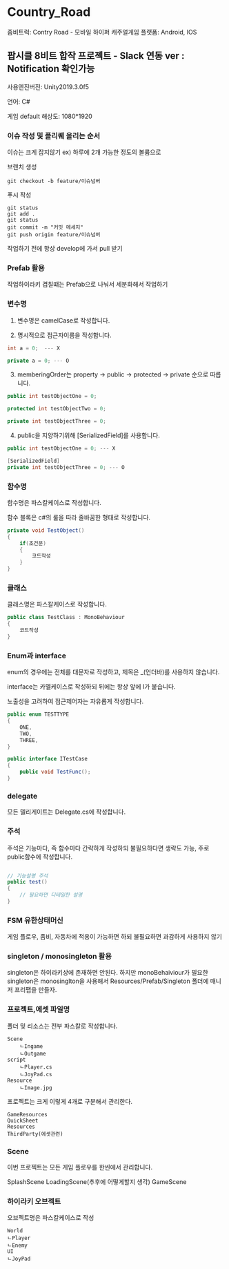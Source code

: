 # Country_Road
좀비트럭: Contry Road - 모바일 하이퍼 캐주얼게임
플랫폼: Android, IOS
## 팝시클 8비트 합작 프로젝트 - Slack 연동 ver : Notification 확인가능

사용엔진버전: Unity2019.3.0f5

언어: C#

게임 default 해상도: 1080*1920


### 이슈 작성 및 플리퀘 올리는 순서

이슈는 크게 잡지않기 ex) 하루에 2개 가능한 정도의 볼륨으로

브랜치 생성
```
git checkout -b feature/이슈넘버
```

푸시 작성
```
git status
git add .
git status
git commit -m "커밋 메세지"
git push origin feature/이슈넘버
```

작업하기 전에 항상 develop에 가서 pull 받기


### Prefab 활용
작업하이라키 겹칠떄는 Prefab으로 나눠서 세분화해서 작업하기


### 변수명
1. 변수명은 camelCase로 작성합니다.

2. 명시적으로 접근자이름을 작성합니다.
```C#
int a = 0;  --- X

private a = 0; --- O
```

3. memberingOrder는 property -> public -> protected -> private 순으로 따릅니다.
```C#
public int testObjectOne = 0;

protected int testObjectTwo = 0;

private int testObjectThree = 0;
```

4. public을 지양하기위해 [SerializedField]를 사용합니다.
```C#
public int testObjectOne = 0; --- X

[SerializedField]
private int testObjectThree = 0; --- O
```


### 함수명

함수명은 파스칼케이스로 작성합니다.

함수 블록은 c#의 룰을 따라 줄바꿈한 형태로 작성합니다.
```C#
private void TestObject()
{
    if(조건문)
    {
        코드작성
    }
}
```


### 클래스

클래스명은 파스칼케이스로 작성합니다.
```C#
public class TestClass : MonoBehaviour
{
    코드작성
}
```


### Enum과 interface

enum의 경우에는 전체를 대문자로 작성하고, 제목은 _(언더바)를 사용하지 않습니다.

interface는 카멜케이스로 작성하되 뒤에는 항상 앞에 I가 붙습니다.

노출성을 고려하여 접근제어자는 자유롭게 작성합니다.

```C#
public enum TESTTYPE
{
    ONE,
    TWO,
    THREE,
}

public interface ITestCase
{
    public void TestFunc();
}
```


### delegate

모든 델리게이트는 Delegate.cs에 작성합니다.


### 주석

주석은 기능마다, 즉 함수마다 간략하게 작성하되 불필요하다면 생략도 가능, 주로 public함수에 작성합니다.
```C#

// 기능설명 주석
public test()
{
    // 필요하면 디테일한 설명
}
```


### FSM 유한상태머신

게임 플로우, 좀비, 자동차에 적용이 가능하면 하되 불필요하면 과감하게 사용하지 않기


### singleton / monosingleton 활용

singleton은 하이라키상에 존재하면 안된다.
하지만 monoBehaiviour가 필요한 singleton은 monosinglton을 사용해서
Resources/Prefab/Singleton 폴더에 매니저 프리팹을 만들자.


### 프로젝트,에셋 파일명

폴더 및 리소스는 전부 파스칼로 작성합니다.

```
Scene
    ㄴIngame
    ㄴOutgame
script
    ㄴPlayer.cs
    ㄴJoyPad.cs
Resource
    ㄴImage.jpg
```

프로젝트는 크게 이렇게 4개로 구분해서 관리한다.
```
GameResources
QuickSheet
Resources
ThirdParty(에셋관련)
```


### Scene

이번 프로젝트는 모든 게임 플로우를 한씬에서 관리합니다.

SplashScene
LoadingScene(추후에 어떻게할지 생각)
GameScene


### 하이라키 오브젝트

오브젝트명은 파스칼케이스로 작성
```
World
ㄴPlayer
ㄴEnemy
UI
ㄴJoyPad
```
